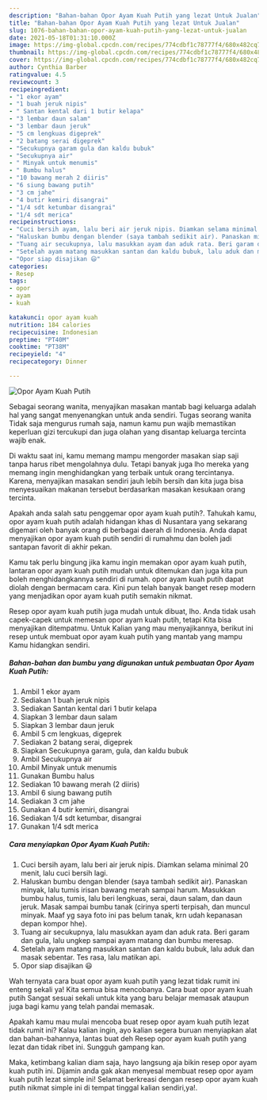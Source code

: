 ```yaml
---
description: "Bahan-bahan Opor Ayam Kuah Putih yang lezat Untuk Jualan"
title: "Bahan-bahan Opor Ayam Kuah Putih yang lezat Untuk Jualan"
slug: 1076-bahan-bahan-opor-ayam-kuah-putih-yang-lezat-untuk-jualan
date: 2021-05-18T01:31:10.000Z
image: https://img-global.cpcdn.com/recipes/774cdbf1c78777f4/680x482cq70/opor-ayam-kuah-putih-foto-resep-utama.jpg
thumbnail: https://img-global.cpcdn.com/recipes/774cdbf1c78777f4/680x482cq70/opor-ayam-kuah-putih-foto-resep-utama.jpg
cover: https://img-global.cpcdn.com/recipes/774cdbf1c78777f4/680x482cq70/opor-ayam-kuah-putih-foto-resep-utama.jpg
author: Cynthia Barber
ratingvalue: 4.5
reviewcount: 3
recipeingredient:
- "1 ekor ayam"
- "1 buah jeruk nipis"
- " Santan kental dari 1 butir kelapa"
- "3 lembar daun salam"
- "3 lembar daun jeruk"
- "5 cm lengkuas digeprek"
- "2 batang serai digeprek"
- "Secukupnya garam gula dan kaldu bubuk"
- "Secukupnya air"
- " Minyak untuk menumis"
- " Bumbu halus"
- "10 bawang merah 2 diiris"
- "6 siung bawang putih"
- "3 cm jahe"
- "4 butir kemiri disangrai"
- "1/4 sdt ketumbar disangrai"
- "1/4 sdt merica"
recipeinstructions:
- "Cuci bersih ayam, lalu beri air jeruk nipis. Diamkan selama minimal 20 menit, lalu cuci bersih lagi."
- "Haluskan bumbu dengan blender (saya tambah sedikit air). Panaskan minyak, lalu tumis irisan bawang merah sampai harum. Masukkan bumbu halus, tumis, lalu beri lengkuas, serai, daun salam, dan daun jeruk. Masak sampai bumbu tanak (cirinya sperti terpisah, dan muncul minyak. Maaf yg saya foto ini pas belum tanak, krn udah kepanasan depan kompor hhe)."
- "Tuang air secukupnya, lalu masukkan ayam dan aduk rata. Beri garam dan gula, lalu ungkep sampai ayam matang dan bumbu meresap."
- "Setelah ayam matang masukkan santan dan kaldu bubuk, lalu aduk dan masak sebentar. Tes rasa, lalu matikan api."
- "Opor siap disajikan 😃"
categories:
- Resep
tags:
- opor
- ayam
- kuah

katakunci: opor ayam kuah 
nutrition: 184 calories
recipecuisine: Indonesian
preptime: "PT40M"
cooktime: "PT38M"
recipeyield: "4"
recipecategory: Dinner

---
```



![Opor Ayam Kuah Putih](https://img-global.cpcdn.com/recipes/774cdbf1c78777f4/680x482cq70/opor-ayam-kuah-putih-foto-resep-utama.jpg)

Sebagai seorang wanita, menyajikan masakan mantab bagi keluarga adalah hal yang sangat menyenangkan untuk anda sendiri. Tugas seorang  wanita Tidak saja mengurus rumah saja, namun kamu pun wajib memastikan keperluan gizi tercukupi dan juga olahan yang disantap keluarga tercinta wajib enak.

Di waktu  saat ini, kamu memang mampu mengorder masakan siap saji tanpa harus ribet mengolahnya dulu. Tetapi banyak juga lho mereka yang memang ingin menghidangkan yang terbaik untuk orang tercintanya. Karena, menyajikan masakan sendiri jauh lebih bersih dan kita juga bisa menyesuaikan makanan tersebut berdasarkan masakan kesukaan orang tercinta. 



Apakah anda salah satu penggemar opor ayam kuah putih?. Tahukah kamu, opor ayam kuah putih adalah hidangan khas di Nusantara yang sekarang digemari oleh banyak orang di berbagai daerah di Indonesia. Anda dapat menyajikan opor ayam kuah putih sendiri di rumahmu dan boleh jadi santapan favorit di akhir pekan.

Kamu tak perlu bingung jika kamu ingin memakan opor ayam kuah putih, lantaran opor ayam kuah putih mudah untuk ditemukan dan juga kita pun boleh menghidangkannya sendiri di rumah. opor ayam kuah putih dapat diolah dengan bermacam cara. Kini pun telah banyak banget resep modern yang menjadikan opor ayam kuah putih semakin nikmat.

Resep opor ayam kuah putih juga mudah untuk dibuat, lho. Anda tidak usah capek-capek untuk memesan opor ayam kuah putih, tetapi Kita bisa menyajikan ditempatmu. Untuk Kalian yang mau menyajikannya, berikut ini resep untuk membuat opor ayam kuah putih yang mantab yang mampu Kamu hidangkan sendiri.

<!--inarticleads1-->

##### Bahan-bahan dan bumbu yang digunakan untuk pembuatan Opor Ayam Kuah Putih:

1. Ambil 1 ekor ayam
1. Sediakan 1 buah jeruk nipis
1. Sediakan  Santan kental dari 1 butir kelapa
1. Siapkan 3 lembar daun salam
1. Siapkan 3 lembar daun jeruk
1. Ambil 5 cm lengkuas, digeprek
1. Sediakan 2 batang serai, digeprek
1. Siapkan Secukupnya garam, gula, dan kaldu bubuk
1. Ambil Secukupnya air
1. Ambil  Minyak untuk menumis
1. Gunakan  Bumbu halus
1. Sediakan 10 bawang merah (2 diiris)
1. Ambil 6 siung bawang putih
1. Sediakan 3 cm jahe
1. Gunakan 4 butir kemiri, disangrai
1. Sediakan 1/4 sdt ketumbar, disangrai
1. Gunakan 1/4 sdt merica




<!--inarticleads2-->

##### Cara menyiapkan Opor Ayam Kuah Putih:

1. Cuci bersih ayam, lalu beri air jeruk nipis. Diamkan selama minimal 20 menit, lalu cuci bersih lagi.
1. Haluskan bumbu dengan blender (saya tambah sedikit air). Panaskan minyak, lalu tumis irisan bawang merah sampai harum. Masukkan bumbu halus, tumis, lalu beri lengkuas, serai, daun salam, dan daun jeruk. Masak sampai bumbu tanak (cirinya sperti terpisah, dan muncul minyak. Maaf yg saya foto ini pas belum tanak, krn udah kepanasan depan kompor hhe).
1. Tuang air secukupnya, lalu masukkan ayam dan aduk rata. Beri garam dan gula, lalu ungkep sampai ayam matang dan bumbu meresap.
1. Setelah ayam matang masukkan santan dan kaldu bubuk, lalu aduk dan masak sebentar. Tes rasa, lalu matikan api.
1. Opor siap disajikan 😃




Wah ternyata cara buat opor ayam kuah putih yang lezat tidak rumit ini enteng sekali ya! Kita semua bisa mencobanya. Cara buat opor ayam kuah putih Sangat sesuai sekali untuk kita yang baru belajar memasak ataupun juga bagi kamu yang telah pandai memasak.

Apakah kamu mau mulai mencoba buat resep opor ayam kuah putih lezat tidak rumit ini? Kalau kalian ingin, ayo kalian segera buruan menyiapkan alat dan bahan-bahannya, lantas buat deh Resep opor ayam kuah putih yang lezat dan tidak ribet ini. Sungguh gampang kan. 

Maka, ketimbang kalian diam saja, hayo langsung aja bikin resep opor ayam kuah putih ini. Dijamin anda gak akan menyesal membuat resep opor ayam kuah putih lezat simple ini! Selamat berkreasi dengan resep opor ayam kuah putih nikmat simple ini di tempat tinggal kalian sendiri,ya!.

